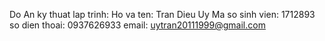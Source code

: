 Do An ky thuat lap trinh:
Ho va ten: Tran Dieu Uy
Ma so sinh vien: 1712893
so dien thoai: 0937626933
email: uytran20111999@gmail.com
